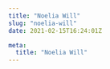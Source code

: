 ```yaml
---
title: "Noelia Will"
slug: "noelia-will"
date: 2021-02-15T16:24:01Z

meta:
  title: "Noelia Will"
---
```


